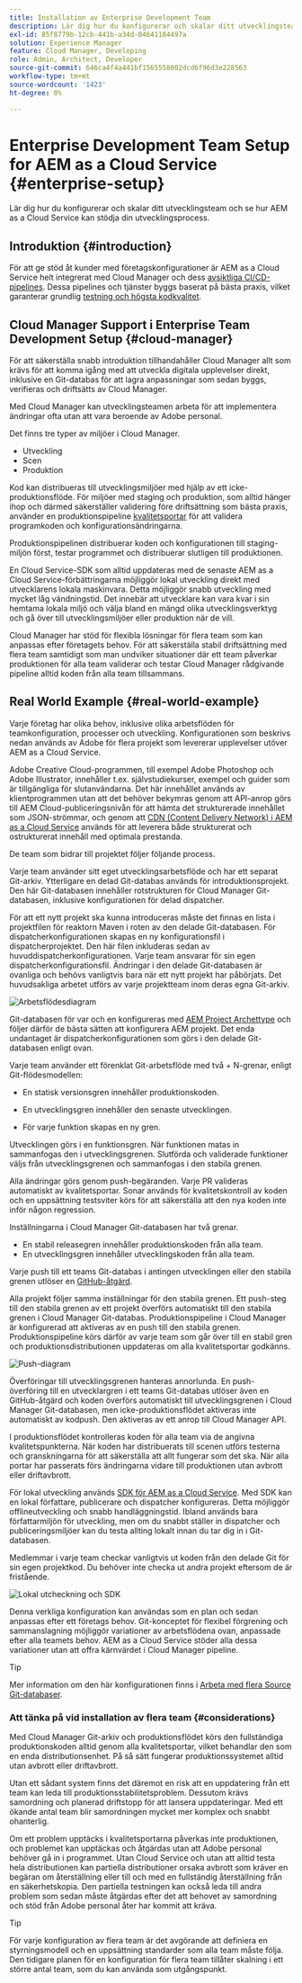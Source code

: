 ```yaml
---
title: Installation av Enterprise Development Team
description: Lär dig hur du konfigurerar och skalar ditt utvecklingsteam och se hur AEM as a Cloud Service kan stödja din utvecklingsprocess.
exl-id: 85f8779b-12cb-441b-a34d-04641184497a
solution: Experience Manager
feature: Cloud Manager, Developing
role: Admin, Architect, Developer
source-git-commit: 646ca4f4a441bf1565558002dcd6f96d3e228563
workflow-type: tm+mt
source-wordcount: '1423'
ht-degree: 0%

---
```


# Enterprise Development Team Setup for AEM as a Cloud Service {#enterprise-setup}

Lär dig hur du konfigurerar och skalar ditt utvecklingsteam och se hur AEM as a Cloud Service kan stödja din utvecklingsprocess.

## Introduktion {#introduction}

För att ge stöd åt kunder med företagskonfigurationer är AEM as a Cloud Service helt integrerat med Cloud Manager och dess [avsiktliga CI/CD-pipelines](/help/implementing/cloud-manager/configuring-pipelines/introduction-ci-cd-pipelines.md). Dessa pipelines och tjänster byggs baserat på bästa praxis, vilket garanterar grundlig [testning och högsta kodkvalitet](/help/implementing/cloud-manager/code-quality-testing.md).

## Cloud Manager Support i Enterprise Team Development Setup {#cloud-manager}

För att säkerställa snabb introduktion tillhandahåller Cloud Manager allt som krävs för att komma igång med att utveckla digitala upplevelser direkt, inklusive en Git-databas för att lagra anpassningar som sedan byggs, verifieras och driftsätts av Cloud Manager.

Med Cloud Manager kan utvecklingsteamen arbeta för att implementera ändringar ofta utan att vara beroende av Adobe personal.

Det finns tre typer av miljöer i Cloud Manager.

* Utveckling
* Scen
* Produktion

Kod kan distribueras till utvecklingsmiljöer med hjälp av ett icke-produktionsflöde. För miljöer med staging och produktion, som alltid hänger ihop och därmed säkerställer validering före driftsättning som bästa praxis, använder en produktionspipeline [kvalitetsportar](/help/implementing/cloud-manager/custom-code-quality-rules.md) för att validera programkoden och konfigurationsändringarna.

Produktionspipelinen distribuerar koden och konfigurationen till staging-miljön först, testar programmet och distribuerar slutligen till produktionen.

En Cloud Service-SDK som alltid uppdateras med de senaste AEM as a Cloud Service-förbättringarna möjliggör lokal utveckling direkt med utvecklarens lokala maskinvara. Detta möjliggör snabb utveckling med mycket låg vändningstid. Det innebär att utvecklare kan vara kvar i sin hemtama lokala miljö och välja bland en mängd olika utvecklingsverktyg och gå över till utvecklingsmiljöer eller produktion när de vill.

Cloud Manager har stöd för flexibla lösningar för flera team som kan anpassas efter företagets behov. För att säkerställa stabil driftsättning med flera team samtidigt som man undviker situationer där ett team påverkar produktionen för alla team validerar och testar Cloud Manager rådgivande pipeline alltid koden från alla team tillsammans.

## Real World Example {#real-world-example}

Varje företag har olika behov, inklusive olika arbetsflöden för teamkonfiguration, processer och utveckling. Konfigurationen som beskrivs nedan används av Adobe för flera projekt som levererar upplevelser utöver AEM as a Cloud Service.

Adobe Creative Cloud-programmen, till exempel Adobe Photoshop och Adobe Illustrator, innehåller t.ex. självstudiekurser, exempel och guider som är tillgängliga för slutanvändarna. Det här innehållet används av klientprogrammen utan att det behöver bekymras genom att API-anrop görs till AEM Cloud-publiceringsnivån för att hämta det strukturerade innehållet som JSON-strömmar, och genom att [CDN (Content Delivery Network) i AEM as a Cloud Service](/help/implementing/dispatcher/cdn.md#content-delivery) används för att leverera både strukturerat och ostrukturerat innehåll med optimala prestanda.

De team som bidrar till projektet följer följande process.

Varje team använder sitt eget utvecklingsarbetsflöde och har ett separat Git-arkiv. Ytterligare en delad Git-databas används för introduktionsprojekt. Den här Git-databasen innehåller rotstrukturen för Cloud Manager Git-databasen, inklusive konfigurationen för delad dispatcher.

För att ett nytt projekt ska kunna introduceras måste det finnas en lista i projektfilen för reaktorn Maven i roten av den delade Git-databasen. För dispatcherkonfigurationen skapas en ny konfigurationsfil i dispatcherprojektet. Den här filen inkluderas sedan av huvuddispatcherkonfigurationen. Varje team ansvarar för sin egen dispatcherkonfigurationsfil. Ändringar i den delade Git-databasen är ovanliga och behövs vanligtvis bara när ett nytt projekt har påbörjats. Det huvudsakliga arbetet utförs av varje projektteam inom deras egna Git-arkiv.

![Arbetsflödesdiagram](/help/implementing/cloud-manager/assets/team-setup1.png)

Git-databasen för var och en konfigureras med [AEM Project Archettype](https://experienceleague.adobe.com/docs/experience-manager-core-components/using/developing/archetype/overview.html) och följer därför de bästa sätten att konfigurera AEM projekt. Det enda undantaget är dispatcherkonfigurationen som görs i den delade Git-databasen enligt ovan.

Varje team använder ett förenklat Git-arbetsflöde med två + N-grenar, enligt Git-flödesmodellen:

* En statisk versionsgren innehåller produktionskoden.

* En utvecklingsgren innehåller den senaste utvecklingen.

* För varje funktion skapas en ny gren.

Utvecklingen görs i en funktionsgren. När funktionen matas in sammanfogas den i utvecklingsgrenen. Slutförda och validerade funktioner väljs från utvecklingsgrenen och sammanfogas i den stabila grenen.

Alla ändringar görs genom push-begäranden. Varje PR valideras automatiskt av kvalitetsportar. Sonar används för kvalitetskontroll av koden och en uppsättning testsviter körs för att säkerställa att den nya koden inte inför någon regression.

Inställningarna i Cloud Manager Git-databasen har två grenar.

* En stabil releasegren innehåller produktionskoden från alla team.
* En utvecklingsgren innehåller utvecklingskoden från alla team.

Varje push till ett teams Git-databas i antingen utvecklingen eller den stabila grenen utlöser en [GitHub-åtgärd](/help/implementing/cloud-manager/managing-code/working-with-multiple-source-git-repositories.md#managing-code).

Alla projekt följer samma inställningar för den stabila grenen. Ett push-steg till den stabila grenen av ett projekt överförs automatiskt till den stabila grenen i Cloud Manager Git-databas. Produktionspipeline i Cloud Manager är konfigurerad att aktiveras av en push till den stabila grenen. Produktionspipeline körs därför av varje team som går över till en stabil gren och produktionsdistributionen uppdateras om alla kvalitetsportar godkänns.

![Push-diagram](/help/implementing/cloud-manager/assets/team-setup2.png)

Överföringar till utvecklingsgrenen hanteras annorlunda. En push-överföring till en utvecklargren i ett teams Git-databas utlöser även en GitHub-åtgärd och koden överförs automatiskt till utvecklingsgrenen i Cloud Manager Git-databasen, men icke-produktionsflödet aktiveras inte automatiskt av kodpush. Den aktiveras av ett anrop till Cloud Manager API.

I produktionsflödet kontrolleras koden för alla team via de angivna kvalitetspunkterna. När koden har distribuerats till scenen utförs testerna och granskningarna för att säkerställa att allt fungerar som det ska. När alla portar har passerats förs ändringarna vidare till produktionen utan avbrott eller driftavbrott.

För lokal utveckling används [SDK för AEM as a Cloud Service](/help/implementing/developing/introduction/aem-as-a-cloud-service-sdk.md#developing). Med SDK kan en lokal författare, publicerare och dispatcher konfigureras. Detta möjliggör offlineutveckling och snabb handläggningstid. Ibland används bara författarmiljön för utveckling, men om du snabbt ställer in dispatcher och publiceringsmiljöer kan du testa allting lokalt innan du tar dig in i Git-databasen.

Medlemmar i varje team checkar vanligtvis ut koden från den delade Git för sin egen projektkod. Du behöver inte checka ut andra projekt eftersom de är fristående.

![Lokal utcheckning och SDK](/help/implementing/cloud-manager/assets/team-setup3.png)

Denna verkliga konfiguration kan användas som en plan och sedan anpassas efter ett företags behov. Git-konceptet för flexibel förgrening och sammanslagning möjliggör variationer av arbetsflödena ovan, anpassade efter alla teamets behov. AEM as a Cloud Service stöder alla dessa variationer utan att offra kärnvärdet i Cloud Manager pipeline.

>[!TIP]
>
>Mer information om den här konfigurationen finns i [Arbeta med flera Source Git-databaser](https://experienceleague.adobe.com/docs/experience-manager-cloud-manager/using/managing-code/working-with-multiple-source-git-repos.html#managing-code).

### Att tänka på vid installation av flera team {#considerations}

Med Cloud Manager Git-arkiv och produktionsflödet körs den fullständiga produktionskoden alltid genom alla kvalitetsportar, vilket behandlar den som en enda distributionsenhet. På så sätt fungerar produktionssystemet alltid utan avbrott eller driftavbrott.

Utan ett sådant system finns det däremot en risk att en uppdatering från ett team kan leda till produktionsstabilitetsproblem. Dessutom krävs samordning och planerad driftstopp för att lansera uppdateringar. Med ett ökande antal team blir samordningen mycket mer komplex och snabbt ohanterlig.

Om ett problem upptäcks i kvalitetsportarna påverkas inte produktionen, och problemet kan upptäckas och åtgärdas utan att Adobe personal behöver gå in i programmet. Utan Cloud Service och utan att alltid testa hela distributionen kan partiella distributioner orsaka avbrott som kräver en begäran om återställning eller till och med en fullständig återställning från en säkerhetskopia. Den partiella testningen kan också leda till andra problem som sedan måste åtgärdas efter det att behovet av samordning och stöd från Adobe personal åter har kommit att kräva.

>[!TIP]
>
>För varje konfiguration av flera team är det avgörande att definiera en styrningsmodell och en uppsättning standarder som alla team måste följa. Den tidigare planen för en konfiguration för flera team tillåter skalning i ett större antal team, som du kan använda som utgångspunkt.
